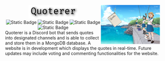 <img src="./assets/quoterer.webp" alt="Wow&#8230; such Empty!" title="StealthyWhisper Icon" width="38%" align="right">
<div align="center">
  <picture>
      <source
          media="(prefers-color-scheme: dark)"
          srcset="./assets/title_dark.png"
      />
      <source
          media="(prefers-color-scheme: light), (prefers-color-scheme: no-preference)"
          srcset="./assets/title_light.png"
      />
      <img width="32%" src="./assets/title_light.png"/>
  </picture>
  <br>
  <img alt="Static Badge" src="https://img.shields.io/badge/Discord-%235865F2?style=flat&logo=discord&logoColor=white">
  <img alt="Static Badge" src="https://img.shields.io/badge/Node.js-%235FA04E?style=flat&logo=nodedotjs&logoColor=white">
  <img alt="Static Badge" src="https://img.shields.io/badge/Docker-%232496ED?style=flat&logo=docker&logoColor=white">
  <img alt="Static Badge" src="https://img.shields.io/badge/MongoDB-%2347A248?style=flat&logo=mongodb&logoColor=white">
</div>
Quoterer is a Discord bot that sends quotes into designated channels and is able to collect and store them in a MongoDB database. A website is in development which displays the quotes in real-time. Future updates may include voting and commenting functionalities for the website.
